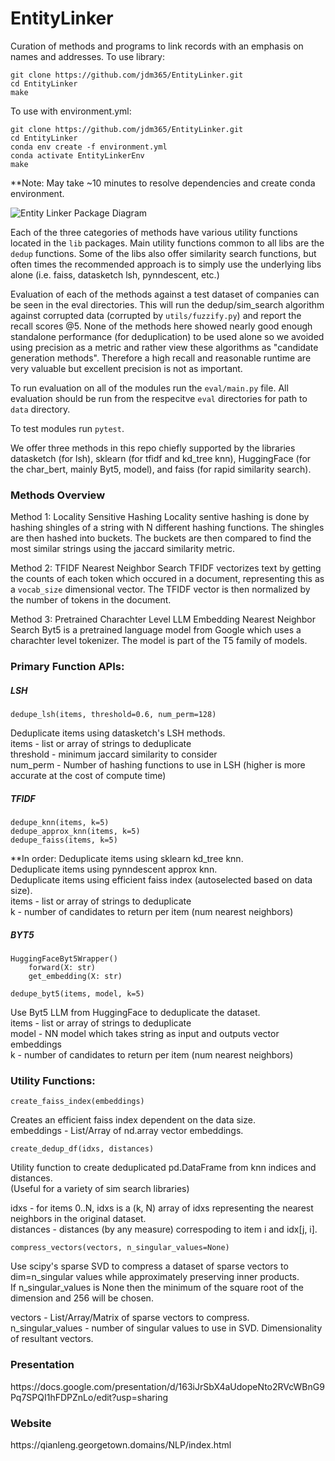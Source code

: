 # EntityLinker

Curation of methods and programs to link records with an emphasis on names and addresses.
To use library:
```
git clone https://github.com/jdm365/EntityLinker.git
cd EntityLinker
make
```

To use with environment.yml:
```
git clone https://github.com/jdm365/EntityLinker.git
cd EntityLinker
conda env create -f environment.yml
conda activate EntityLinkerEnv
make
```
**Note: May take ~10 minutes to resolve dependencies and create conda environment.

![Entity Linker Package Diagram](utils/EntityLinkerPackageDiagram.png)

Each of the three categories of methods have various utility functions located 
in the `lib` packages. Main utility functions common to all libs are the `dedup`
functions. Some of the libs also offer similarity search functions, but often times
the recommended approach is to simply use the underlying libs alone 
(i.e. faiss, datasketch lsh, pynndescent, etc.)

Evaluation of each of the methods against a test dataset of companies can be seen
in the eval directories. This will run the dedup/sim_search algorithm against corrupted
data (corrupted by `utils/fuzzify.py`) and report the recall scores @5. None of the methods
here showed nearly good enough standalone performance (for deduplication) to be used alone
so we avoided using precision as a metric and rather view these algorithms as 
"candidate generation methods". Therefore a high recall and reasonable runtime are very
valuable but excellent precision is not as important.

To run evaluation on all of the modules run the `eval/main.py` file.
All evaluation should be run from the respecitve `eval` directories for path to `data` directory.


To test modules run `pytest`.


We offer three methods in this repo chiefly supported by the libraries datasketch (for lsh),
sklearn (for tfidf and kd_tree knn), HuggingFace (for the char_bert, mainly Byt5, model), 
and faiss (for rapid similarity search).


<h3>Methods Overview</h3>
Method 1: Locality Sensitive Hashing
Locality sentive hashing is done by hashing shingles of a string with N different
hashing functions. The shingles are then hashed into buckets. The buckets are then
compared to find the most similar strings using the jaccard similarity metric.


Method 2: TFIDF Nearest Neighbor Search
TFIDF vectorizes text by getting the counts of each token which occured
in a document, representing this as a `vocab_size` dimensional vector.
The TFIDF vector is then normalized by the number of tokens in the document.


Method 3: Pretrained Charachter Level LLM Embedding Nearest Neighbor Search
Byt5 is a pretrained language model from Google which uses a charachter level tokenizer.
The model is part of the T5 family of models. 



<h3>Primary Function APIs:</h3>

<h5>LSH</h5>

```
dedupe_lsh(items, threshold=0.6, num_perm=128)
```

Deduplicate items using datasketch's LSH methods. \
items     - list or array of strings to deduplicate \
threshold - minimum jaccard similarity to consider \
num_perm  - Number of hashing functions to use in LSH (higher is more accurate at the cost of compute time)


<h5>TFIDF</h5>

```
dedupe_knn(items, k=5)
dedupe_approx_knn(items, k=5)
dedupe_faiss(items, k=5)
```

**In order:
Deduplicate items using sklearn kd_tree knn. \
Deduplicate items using pynndescent approx knn. \
Deduplicate items using efficient faiss index (autoselected based on data size). \
items     - list or array of strings to deduplicate \
k         - number of candidates to return per item (num nearest neighbors)


<h5>BYT5</h5>

```
HuggingFaceByt5Wrapper()
    forward(X: str)
    get_embedding(X: str)

dedupe_byt5(items, model, k=5)
```

Use Byt5 LLM from HuggingFace to deduplicate the dataset. \
items     - list or array of strings to deduplicate \
model     - NN model which takes string as input and outputs vector embeddings \
k         - number of candidates to return per item (num nearest neighbors)


<h3>Utility Functions:</h3>

```
create_faiss_index(embeddings)
```

Creates an efficient faiss index dependent on the data size. \
embeddings - List/Array of nd.array vector embeddings.

```
create_dedup_df(idxs, distances)
```

Utility function to create deduplicated pd.DataFrame from knn indices and distances. \
(Useful for a variety of sim search libraries)

idxs      - for items 0..N, idxs is a (k, N) array of idxs representing the nearest neighbors in the original dataset. \
distances - distances (by any measure) correspoding to item i and idx[j, i].

```
compress_vectors(vectors, n_singular_values=None)
```

Use scipy's sparse SVD to compress a dataset of sparse vectors to dim=n_singular values while approximately preserving inner products. \
If n_singular_values is None then the minimum of the square root of the dimension and 256 will be chosen.

vectors           - List/Array/Matrix of sparse vectors to compress. \
n_singular_values - number of singular values to use in SVD. Dimensionality of resultant vectors.

<h3>Presentation</h3>
https://docs.google.com/presentation/d/163iJrSbX4aUdopeNto2RVcWBnG9Pq7SPQI1hFDPZnLo/edit?usp=sharing
<h3>Website</h3>
https://qianleng.georgetown.domains/NLP/index.html
